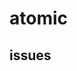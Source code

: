 <!--
 * @Author: shgopher shgopher@gmail.com
 * @Date: 2023-05-14 23:08:19
 * @LastEditors: shgopher shgopher@gmail.com
 * @LastEditTime: 2024-01-04 22:06:20
 * @FilePath: /GOFamily/并发/atomic/README.md
 * @Description: 
 * 
 * Copyright (c) 2024 by shgopher, All Rights Reserved. 
-->
# atomic
## issues
### 

